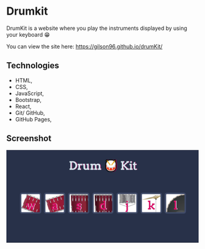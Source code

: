 # Drumkit

DrumKit is a website where you play the instruments displayed by using your keyboard :grin:

You can view the site here: https://gilson96.github.io/drumKit/


## Technologies
- HTML, 
- CSS,
- JavaScript,
- Bootstrap,
- React,
- Git/ GitHub,
- GitHub Pages,

## Screenshot
![Wireframe](https://github.com/Gilson96/drumKit/blob/master/src/assets/drumkit.png)

